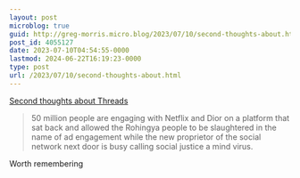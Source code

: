 ```yaml
---
layout: post
microblog: true
guid: http://greg-morris.micro.blog/2023/07/10/second-thoughts-about.html
post_id: 4055127
date: 2023-07-10T04:54:55-0000
lastmod: 2024-06-22T16:19:23-0000
type: post
url: /2023/07/10/second-thoughts-about.html
---
```

[Second thoughts about Threads](https://newsletter.werd.io/p/second-thoughts-about-threads)

> 50 million people are engaging with Netflix and Dior on a platform that sat back and allowed the Rohingya people to be slaughtered in the name of ad engagement while the new proprietor of the social network next door is busy calling social justice a mind virus.

Worth remembering
